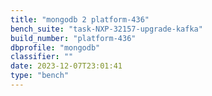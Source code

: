 ```yaml
---
title: "mongodb 2 platform-436"
bench_suite: "task-NXP-32157-upgrade-kafka"
build_number: "platform-436"
dbprofile: "mongodb"
classifier: ""
date: 2023-12-07T23:01:41
type: "bench"
---
```

